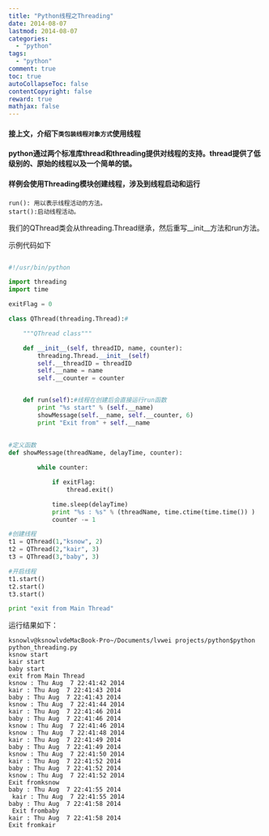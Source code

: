 ```yaml
---
title: "Python线程之Threading"
date: 2014-08-07
lastmod: 2014-08-07
categories:
  - "python"
tags:
  - "python"
comment: true
toc: true
autoCollapseToc: false
contentCopyright: false
reward: true
mathjax: false
---
```



#### 接上文，介绍下`类包装线程对象方式`使用线程

#### python通过两个标准库thread和threading提供对线程的支持。thread提供了低级别的、原始的线程以及一个简单的锁。

#### 样例会使用Threading模块创建线程，涉及到线程启动和运行    
    run(): 用以表示线程活动的方法。
    start():启动线程活动。


我们的QThread类会从threading.Thread继承，然后重写__init__方法和run方法。

示例代码如下

```  python

#!/usr/bin/python

import threading
import time

exitFlag = 0

class QThread(threading.Thread):#

	"""QThread class"""

	def __init__(self, threadID, name, counter):
		threading.Thread.__init__(self)
		self.__threadID = threadID
		self.__name = name
		self.__counter = counter


	def run(self):#线程在创建后会直接运行run函数 
		print "%s start" % (self.__name)
		showMessage(self.__name, self.__counter, 6)
		print "Exit from" + self.__name
	
	
#定义函数
def showMessage(threadName, delayTime, counter):

		while counter:

			if exitFlag:
				thread.exit()

			time.sleep(delayTime)
			print "%s : %s" % (threadName, time.ctime(time.time()) )
			counter -= 1

#创建线程
t1 = QThread(1,"ksnow", 2)
t2 = QThread(2,"kair", 3)
t3 = QThread(3,"baby", 3)

#开启线程
t1.start()
t2.start()
t3.start()

print "exit from Main Thread"


```

运行结果如下：

    ksnowlv@ksnowlvdeMacBook-Pro~/Documents/lvwei projects/python$python python_threading.py 
    ksnow start
    kair start
    baby start
    exit from Main Thread
    ksnow : Thu Aug  7 22:41:42 2014
    kair : Thu Aug  7 22:41:43 2014
    baby : Thu Aug  7 22:41:43 2014
    ksnow : Thu Aug  7 22:41:44 2014
    kair : Thu Aug  7 22:41:46 2014
    baby : Thu Aug  7 22:41:46 2014
    ksnow : Thu Aug  7 22:41:46 2014
    ksnow : Thu Aug  7 22:41:48 2014
    kair : Thu Aug  7 22:41:49 2014
    baby : Thu Aug  7 22:41:49 2014
    ksnow : Thu Aug  7 22:41:50 2014
    kair : Thu Aug  7 22:41:52 2014
    baby : Thu Aug  7 22:41:52 2014
    ksnow : Thu Aug  7 22:41:52 2014
    Exit fromksnow
    baby : Thu Aug  7 22:41:55 2014
     kair : Thu Aug  7 22:41:55 2014
    baby : Thu Aug  7 22:41:58 2014
     Exit frombaby
    kair : Thu Aug  7 22:41:58 2014
    Exit fromkair